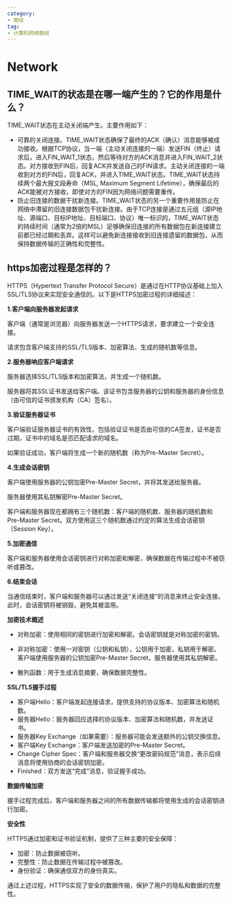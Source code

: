```yaml
---
category: 
- 面经
tag:
- 计算机网络面经
---
```


# Network

## TIME_WAIT的状态是在哪一端产生的？它的作用是什么？

TIME_WAIT状态在主动关闭端产生。主要作用如下：
- 可靠的关闭连接。TIME_WAIT状态确保了最终的ACK（确认）消息能够被成功接收。根据TCP协议，当一端（主动关闭连接的一端）发送FIN（终止）请求后，进入FIN_WAIT_1状态，然后等待对方的ACK消息并进入FIN_WAIT_2状态。对方接收到FIN后，回复ACK并发送自己的FIN请求。主动关闭连接的一端收到对方的FIN后，回复ACK，并进入TIME_WAIT状态。TIME_WAIT状态持续两个最大报文段寿命（MSL, Maximum Segment Lifetime），确保最后的ACK能被对方接收，即使对方的FIN因为网络问题需要重传。
- 防止旧连接的数据干扰新连接。TIME_WAIT状态的另一个重要作用是防止在网络中滞留的旧连接数据包干扰新连接。由于TCP连接是通过五元组（源IP地址、源端口、目标IP地址、目标端口、协议）唯一标识的，TIME_WAIT状态的持续时间（通常为2倍的MSL）足够确保旧连接的所有数据包在新连接建立前都已经过期和丢弃。这样可以避免新连接接收到旧连接遗留的数据包，从而保持数据传输的正确性和完整性。

## https加密过程是怎样的？

HTTPS（Hypertext Transfer Protocol Secure）是通过在HTTP协议基础上加入SSL/TLS协议来实现安全通信的。以下是HTTPS加密过程的详细描述：

**1.客户端向服务器发起请求**

客户端（通常是浏览器）向服务器发送一个HTTPS请求，要求建立一个安全连接。

请求包含客户端支持的SSL/TLS版本、加密算法、生成的随机数等信息。

**2.服务器响应客户端请求**

服务器选择SSL/TLS版本和加密算法，并生成一个随机数。

服务器将其SSL证书发送给客户端。该证书包含服务器的公钥和服务器的身份信息（由可信的证书颁发机构（CA）签名）。

**3.验证服务器证书**

客户端验证服务器证书的有效性，包括验证证书是否由可信的CA签发，证书是否过期，证书中的域名是否匹配请求的域名。

如果验证成功，客户端将生成一个新的随机数（称为Pre-Master Secret）。

**4.生成会话密钥**

客户端使用服务器的公钥加密Pre-Master Secret，并将其发送给服务器。

服务器使用其私钥解密Pre-Master Secret。

客户端和服务器现在都拥有三个随机数：客户端的随机数、服务器的随机数和Pre-Master Secret。双方使用这三个随机数通过约定的算法生成会话密钥（Session Key）。

**5.加密通信**

客户端和服务器使用会话密钥进行对称加密和解密，确保数据在传输过程中不被窃听或篡改。

**6.结束会话**

当通信结束时，客户端和服务器可以通过发送“关闭连接”的消息来终止安全连接。此时，会话密钥将被销毁，避免其被滥用。

**加密技术概述**

- 对称加密：使用相同的密钥进行加密和解密。会话密钥就是对称加密的密钥。

- 非对称加密：使用一对密钥（公钥和私钥），公钥用于加密，私钥用于解密。客户端使用服务器的公钥加密Pre-Master Secret，服务器使用其私钥解密。
- 散列函数：用于生成消息摘要，确保数据完整性。

**SSL/TLS握手过程**

- 客户端Hello：客户端发起连接请求，提供支持的协议版本、加密算法和随机数。
- 服务器Hello：服务器回应选择的协议版本、加密算法和随机数，并发送证书。
- 服务器Key Exchange（如果需要）：服务器可能会发送额外的公钥交换信息。
- 客户端Key Exchange：客户端发送加密的Pre-Master Secret。
- Change Cipher Spec：客户端和服务器交换“更改密码规范”消息，表示后续消息将使用协商的会话密钥加密。
- Finished：双方发送“完成”消息，验证握手成功。

**数据传输加密**

握手过程完成后，客户端和服务器之间的所有数据传输都将使用生成的会话密钥进行加密。

**安全性**

HTTPS通过加密和证书验证机制，提供了三种主要的安全保障：

- 加密：防止数据被窃听。
- 完整性：防止数据在传输过程中被篡改。
- 身份验证：确保通信双方的身份真实。

通过上述过程，HTTPS实现了安全的数据传输，保护了用户的隐私和数据的完整性。